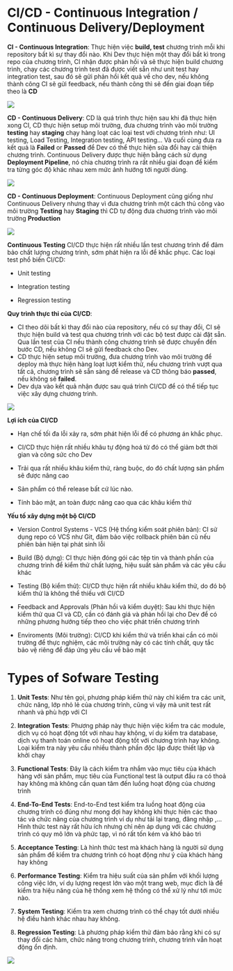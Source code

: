 # CI/CD - Continuous Integration / Continuous Delivery/Deployment

**CI - Continuous Integration**: Thực hiện việc **build, test** chương trình mỗi khi repository bất kì sự thay đổi nào. Khi Dev thực hiện một thay đổi bất kì trong repo của chương trình, CI nhận được phản hồi và sẽ thực hiện build chương trình, chạy các chương trình test đã được viết sẵn như unit test hay integration test, sau đó sẽ gửi phản hồi kết quả về cho dev, nếu không thành công CI sẽ gửi feedback, nếu thành công thì sẽ đến giai đoạn tiếp theo là **CD**

![](https://images.viblo.asia/cdd93d37-9ef1-477a-9650-cf17e307c958.png)

**CD - Continuous Delivery**: CD là quá trình thực hiện sau khi đã thực hiện xong CI, CD thực hiện setup môi trường, đưa chương trình vào môi trường **testing** hay **staging** chạy hàng loạt các loại test với chương trình như: UI testing, Load Testing, Integration testing, API testing... Và cuối cùng đưa ra kết quả là **Failed** or **Passed** để Dev có thể thực hiện sửa đổi hay cải thiện chương trình.
Continuous Delivery được thực hiện bằng cách sử dụng **Deployment Pipeline**, nó chia chương trình ra rất nhiều giai đoạn để kiểm tra từng góc độ khác nhau	xem mức ảnh hướng tới người dùng.

![](https://images.viblo.asia/0976a518-5fbb-4377-86b6-813376e20a65.png)

**CD - Continuous Deployment**: Continuous Deployment cũng giống như Continuous Delivery nhưng thay vì đưa chương trình một cách thủ công vào môi trường **Testing** hay **Staging** thì CD tự động đưa chương trình vào môi trường **Production**

![](https://images.viblo.asia/59ee0d73-9611-4a33-a2e6-0116fe8e71c4.png)

**Continuous Testing** CI/CD thực hiện rất nhiều lần test chương trình để đảm bảo chất lượng chương trình, sớm phát hiện ra lỗi để khắc phục. Các loại test phổ biến CI/CD:

+ Unit testing
	
+ Integration testing
	
+ Regression testing

**Quy trình thực thi của CI/CD**:
+ CI theo dõi bất kì thay đổi nào của repository, nếu có sự thay đổi, CI sẽ thực hiện build và test qua chương trình với các bộ test được cài đặt sẵn. Qua lần test của CI nếu thành công chương trình sẽ được chuyển đến bước CD, nếu không CI sẽ gửi feedback cho Dev.
+ CD thực hiện setup môi trường, đưa chương trình vào môi trường để deploy mà thực hiện hàng loạt lượt kiểm thử, nếu chương trình vượt qua tất cả, chương trình sẽ sẵn sàng để release và CD thông báo **passed**, nếu không sẽ **failed**. 
+ Dev dựa vào kết quả nhận được sau quá trình CI/CD để có thể tiếp tục việc xây dựng chương trình.

![](https://d3hi6wehcrq5by.cloudfront.net/itnavi-blog/2021/07/CI-CD-la-gi-1.png)

**Lợi ích của CI/CD**

+ Hạn chế tối đa lỗi xảy ra, sớm phát hiện lỗi để có phương án khắc phục.
	
+ CI/CD thực hiện rất nhiều khâu tự động hoá từ đó có thể giảm bớt thời gian và công sức cho Dev
	
+ Trải qua rất nhiều khâu kiểm thử, ràng buộc, do đó chất lượng sản phẩm sẽ được nâng cao 
	
+ Sản phẩm có thể release bất cứ lúc nào.
	
+ Tính bảo mật, an toàn được nâng cao qua các khâu kiểm thử

**Yếu tố xây dựng một bộ CI/CD**

+ Version Control Systems - VCS (Hệ thống kiểm soát phiên bản): CI sử dụng repo có VCS như Git, đảm bảo việc rollback phiên bản cũ nếu phiên bản hiện tại phát sinh lỗi
	
+ Build (Bộ dựng): CI thực hiện đóng gói các tệp tin và thành phần của chương trình để kiểm thử chất lượng, hiệu suất sản phẩm và các yêu cầu khác

+ Testing (Bộ kiểm thử): CI/CD thực hiện rất nhiều khâu kiểm thử, do đó bộ kiểm thử là không thể thiếu với CI/CD
	
+ Feedback and Approvals (Phản hồi và kiểm duyệt): Sau khi thực hiện kiểm thử qua CI và CD, cần có đánh giá và phản hồi lại cho Dev để có những phương hướng tiếp theo cho việc phát triển chương trình
	
+ Enviroments (Môi trường): CI/CD khi kiểm thử và triển khai cần có môi trường để thực nghiệm, các môi trường này có các tính chất, quy tắc bảo vệ riêng để đáp ứng yêu cầu về bảo mật

# Types of Sofware Testing

1. **Unit Tests**: Như tên gọi, phương pháp kiểm thử này chỉ kiểm tra các unit, chức năng, lớp nhỏ lẻ của chương trình, cũng vì vậy mà unit test rất nhanh và phù hợp với CI
	
2. **Integration Tests**: Phương pháp này thực hiện việc kiểm tra các module, dịch vụ có hoạt động tốt với nhau hay không, ví dụ kiểm tra database, dịch vụ thanh toán online có hoạt động tốt với chương trình hay không. Loại kiểm tra này yêu cầu nhiều thành phần độc lập được thiết lập và khởi chạy
	
3. **Functional Tests**: Đây là cách kiểm tra nhắm vào mục tiêu của khách hàng với sản phẩm, mục tiêu của Functional test là output đầu ra có thoả hay không mà không cần quan tâm đến luồng hoạt động của chương trình
	
4. **End-To-End Tests**: End-to-End test kiểm tra luồng hoạt động của chương trình có đúng như mong đợi hay không khi thực hiện các thao tác và chức năng của chương trình ví dụ như tải lại trang, đăng nhập ,... Hình thức test này rất hữu ích nhưng chỉ nên áp dụng với các chương trình có quy mô lớn và phức tạp, vì nó rất tốn kém và khó bảo trì
	
5. **Acceptance Testing**: Là hình thức test mà khách hàng là người sử dụng sản phẩm để kiểm tra chương trình có hoạt động như ý của khách hàng hay không
	
6. **Performance Testing**: Kiểm tra hiệu suất của sản phẩm với khối lượng công việc lớn, ví dụ lượng reqest lớn vào một trang web, mục đích là để kiểm tra hiệu năng của hệ thống xem hệ thống có thể xử lý như tới mức nào.
	
7. **System Testing**: Kiểm tra xem chương trình có thể chạy tốt dưới nhiều hệ điều hành khác nhau hay không.
	
8. **Regression Testing**: Là phương pháp kiểm thử đảm bảo rằng khi có sự thay đổi các hàm, chức năng trong chương trình, chương trình vẫn hoạt động ổn định.

![](http://d1jnx9ba8s6j9r.cloudfront.net/blog/wp-content/uploads/2019/02/Types-of-Software-Testing.jpg)


